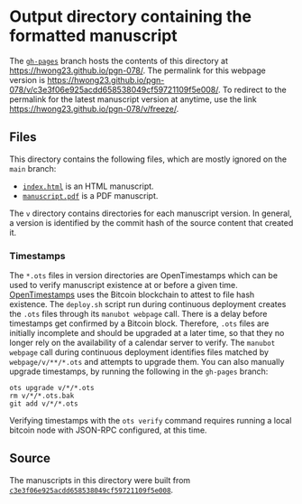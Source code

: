 # Output directory containing the formatted manuscript

The [`gh-pages`](https://github.com/hwong23/pgn-078/tree/gh-pages) branch hosts the contents of this directory at <https://hwong23.github.io/pgn-078/>.
The permalink for this webpage version is <https://hwong23.github.io/pgn-078/v/c3e3f06e925acdd658538049cf59721109f5e008/>.
To redirect to the permalink for the latest manuscript version at anytime, use the link <https://hwong23.github.io/pgn-078/v/freeze/>.

## Files

This directory contains the following files, which are mostly ignored on the `main` branch:

+ [`index.html`](index.html) is an HTML manuscript.
+ [`manuscript.pdf`](manuscript.pdf) is a PDF manuscript.

The `v` directory contains directories for each manuscript version.
In general, a version is identified by the commit hash of the source content that created it.

### Timestamps

The `*.ots` files in version directories are OpenTimestamps which can be used to verify manuscript existence at or before a given time.
[OpenTimestamps](https://opentimestamps.org/) uses the Bitcoin blockchain to attest to file hash existence.
The `deploy.sh` script run during continuous deployment creates the `.ots` files through its `manubot webpage` call.
There is a delay before timestamps get confirmed by a Bitcoin block.
Therefore, `.ots` files are initially incomplete and should be upgraded at a later time, so that they no longer rely on the availability of a calendar server to verify.
The `manubot webpage` call during continuous deployment identifies files matched by `webpage/v/**/*.ots` and attempts to upgrade them.
You can also manually upgrade timestamps, by running the following in the `gh-pages` branch:

```shell
ots upgrade v/*/*.ots
rm v/*/*.ots.bak
git add v/*/*.ots
```

Verifying timestamps with the `ots verify` command requires running a local bitcoin node with JSON-RPC configured, at this time.

## Source

The manuscripts in this directory were built from
[`c3e3f06e925acdd658538049cf59721109f5e008`](https://github.com/hwong23/pgn-078/commit/c3e3f06e925acdd658538049cf59721109f5e008).
